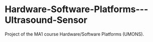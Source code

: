 # Hardware-Software-Platforms---Ultrasound-Sensor
Project of the MA1 course Hardware/Software Platforms (UMONS).
